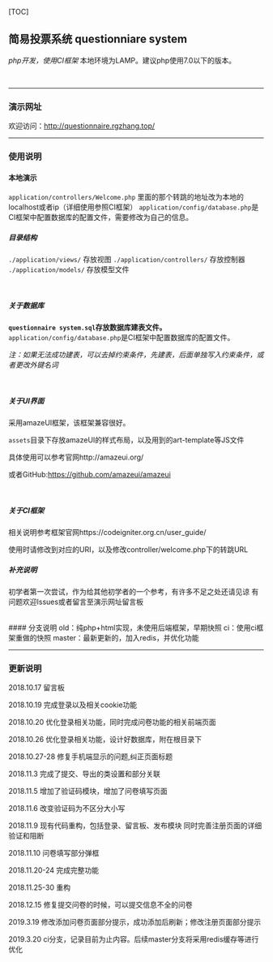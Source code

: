 [TOC]

## 简易投票系统  questionniare system

*php开发，使用CI框架*
本地环境为LAMP。建议php使用7.0以下的版本。


<br>



<hr>



### 演示网址
欢迎访问：http://questionnaire.rgzhang.top/



<hr>


### 使用说明

#### 本地演示
``` application/controllers/Welcome.php ```  里面的那个转跳的地址改为本地的localhost或者ip（详细使用参照CI框架）
``` application/config/database.php ```是CI框架中配置数据库的配置文件，需要修改为自己的信息。



##### 目录结构
```./application/views/```  			存放视图
```./application/controllers/```		存放控制器
```./application/models/```				存放模型文件

<br>

##### 关于数据库
**```questionnaire system.sql```存放数据库建表文件。**
``` application/config/database.php ```是CI框架中配置数据库的配置文件。

*注：如果无法成功建表，可以去掉约束条件，先建表，后面单独写入约束条件，或者更改外键名词*

<br>

##### 关于UI界面
采用amazeUI框架，该框架兼容很好。

```assets```目录下存放amazeUI的样式布局，以及用到的art-template等JS文件

具体使用可以参考官网http://amazeui.org/

或者GitHub:https://github.com/amazeui/amazeui

<br>

##### 关于CI框架

相关说明参考框架官网https://codeigniter.org.cn/user_guide/

使用时请修改到对应的URI，以及修改controller/welcome.php下的转跳URL
<br>



##### 补充说明
初学者第一次尝试，作为给其他初学者的一个参考，有许多不足之处还请见谅
有问题欢迎Issues或者留言至演示网址留言板

<br>
#### 分支说明
old：纯php+html实现，未使用后端框架，早期快照
ci：使用ci框架重做的快照
master：最新更新的，加入redis，并优化功能
<hr>



### 更新说明


2018.10.17
留言板

2018.10.19
完成登录以及相关cookie功能

2018.10.20
优化登录相关功能，同时完成问卷功能的相关前端页面

2018.10.26
优化登录相关功能，设计好数据库，附在根目录下


2018.10.27-28
修复手机端显示的问题,纠正页面标题

2018.11.3
完成了提交、导出的类设置和部分关联

2018.11.5
增加了验证码模块，增加了问卷填写页面

2018.11.6
改变验证码为不区分大小写

2018.11.9 
现有代码重构，包括登录、留言板、发布模块
同时完善注册页面的详细验证和阻断

2018.11.10
问卷填写部分弹框

2018.11.20-24
完成完整功能

2018.11.25-30
重构

2018.12.15
修复提交问卷的时候，可以提交信息不全的问卷


2019.3.19
修改添加问卷页面部分提示，成功添加后刷新；修改注册页面部分提示


2019.3.20
ci分支，记录目前为止内容。后续master分支将采用redis缓存等进行优化